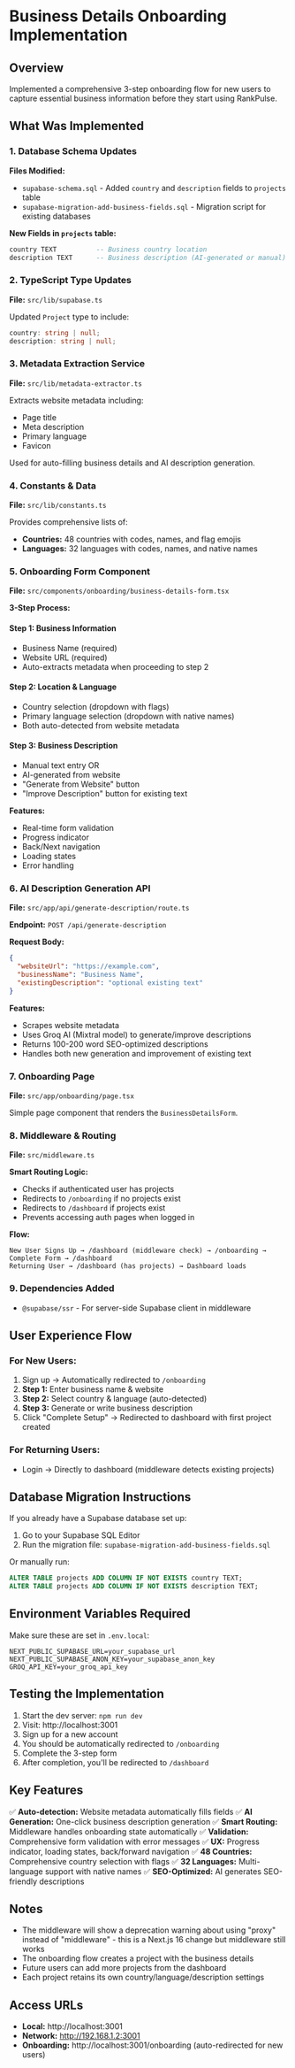 # Business Details Onboarding Implementation

## Overview
Implemented a comprehensive 3-step onboarding flow for new users to capture essential business information before they start using RankPulse.

## What Was Implemented

### 1. Database Schema Updates
**Files Modified:**
- `supabase-schema.sql` - Added `country` and `description` fields to `projects` table
- `supabase-migration-add-business-fields.sql` - Migration script for existing databases

**New Fields in `projects` table:**
```sql
country TEXT          -- Business country location
description TEXT      -- Business description (AI-generated or manual)
```

### 2. TypeScript Type Updates
**File:** `src/lib/supabase.ts`

Updated `Project` type to include:
```typescript
country: string | null;
description: string | null;
```

### 3. Metadata Extraction Service
**File:** `src/lib/metadata-extractor.ts`

Extracts website metadata including:
- Page title
- Meta description
- Primary language
- Favicon

Used for auto-filling business details and AI description generation.

### 4. Constants & Data
**File:** `src/lib/constants.ts`

Provides comprehensive lists of:
- **Countries:** 48 countries with codes, names, and flag emojis
- **Languages:** 32 languages with codes, names, and native names

### 5. Onboarding Form Component
**File:** `src/components/onboarding/business-details-form.tsx`

**3-Step Process:**

#### Step 1: Business Information
- Business Name (required)
- Website URL (required)
- Auto-extracts metadata when proceeding to step 2

#### Step 2: Location & Language
- Country selection (dropdown with flags)
- Primary language selection (dropdown with native names)
- Both auto-detected from website metadata

#### Step 3: Business Description
- Manual text entry OR
- AI-generated from website
- "Generate from Website" button
- "Improve Description" button for existing text

**Features:**
- Real-time form validation
- Progress indicator
- Back/Next navigation
- Loading states
- Error handling

### 6. AI Description Generation API
**File:** `src/app/api/generate-description/route.ts`

**Endpoint:** `POST /api/generate-description`

**Request Body:**
```json
{
  "websiteUrl": "https://example.com",
  "businessName": "Business Name",
  "existingDescription": "optional existing text"
}
```

**Features:**
- Scrapes website metadata
- Uses Groq AI (Mixtral model) to generate/improve descriptions
- Returns 100-200 word SEO-optimized descriptions
- Handles both new generation and improvement of existing text

### 7. Onboarding Page
**File:** `src/app/onboarding/page.tsx`

Simple page component that renders the `BusinessDetailsForm`.

### 8. Middleware & Routing
**File:** `src/middleware.ts`

**Smart Routing Logic:**
- Checks if authenticated user has projects
- Redirects to `/onboarding` if no projects exist
- Redirects to `/dashboard` if projects exist
- Prevents accessing auth pages when logged in

**Flow:**
```
New User Signs Up → /dashboard (middleware check) → /onboarding → Complete Form → /dashboard
Returning User → /dashboard (has projects) → Dashboard loads
```

### 9. Dependencies Added
- `@supabase/ssr` - For server-side Supabase client in middleware

## User Experience Flow

### For New Users:
1. Sign up → Automatically redirected to `/onboarding`
2. **Step 1:** Enter business name & website
3. **Step 2:** Select country & language (auto-detected)
4. **Step 3:** Generate or write business description
5. Click "Complete Setup" → Redirected to dashboard with first project created

### For Returning Users:
- Login → Directly to dashboard (middleware detects existing projects)

## Database Migration Instructions

If you already have a Supabase database set up:

1. Go to your Supabase SQL Editor
2. Run the migration file: `supabase-migration-add-business-fields.sql`

Or manually run:
```sql
ALTER TABLE projects ADD COLUMN IF NOT EXISTS country TEXT;
ALTER TABLE projects ADD COLUMN IF NOT EXISTS description TEXT;
```

## Environment Variables Required

Make sure these are set in `.env.local`:
```
NEXT_PUBLIC_SUPABASE_URL=your_supabase_url
NEXT_PUBLIC_SUPABASE_ANON_KEY=your_supabase_anon_key
GROQ_API_KEY=your_groq_api_key
```

## Testing the Implementation

1. Start the dev server: `npm run dev`
2. Visit: http://localhost:3001
3. Sign up for a new account
4. You should be automatically redirected to `/onboarding`
5. Complete the 3-step form
6. After completion, you'll be redirected to `/dashboard`

## Key Features

✅ **Auto-detection:** Website metadata automatically fills fields
✅ **AI Generation:** One-click business description generation
✅ **Smart Routing:** Middleware handles onboarding state automatically
✅ **Validation:** Comprehensive form validation with error messages
✅ **UX:** Progress indicator, loading states, back/forward navigation
✅ **48 Countries:** Comprehensive country selection with flags
✅ **32 Languages:** Multi-language support with native names
✅ **SEO-Optimized:** AI generates SEO-friendly descriptions

## Notes

- The middleware will show a deprecation warning about using "proxy" instead of "middleware" - this is a Next.js 16 change but middleware still works
- The onboarding flow creates a project with the business details
- Future users can add more projects from the dashboard
- Each project retains its own country/language/description settings

## Access URLs

- **Local:** http://localhost:3001
- **Network:** http://192.168.1.2:3001
- **Onboarding:** http://localhost:3001/onboarding (auto-redirected for new users)
